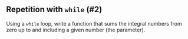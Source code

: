 ## Repetition with `while` (#2)

Using a `while` loop, write a function that sums the integral numbers from zero
up to and including a given number (the parameter).